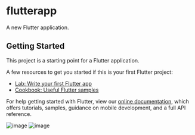# flutterapp

A new Flutter application.

## Getting Started

This project is a starting point for a Flutter application.

A few resources to get you started if this is your first Flutter project:

- [Lab: Write your first Flutter app](https://flutter.dev/docs/get-started/codelab)
- [Cookbook: Useful Flutter samples](https://flutter.dev/docs/cookbook)

For help getting started with Flutter, view our
[online documentation](https://flutter.dev/docs), which offers tutorials,
samples, guidance on mobile development, and a full API reference.

![image](https://user-images.githubusercontent.com/39657409/77344044-9bffbe80-6d58-11ea-90d2-8536d52f0b84.png)
![image](https://user-images.githubusercontent.com/39657409/77344075-ab7f0780-6d58-11ea-9c6b-3b547ee7d8f1.png)
